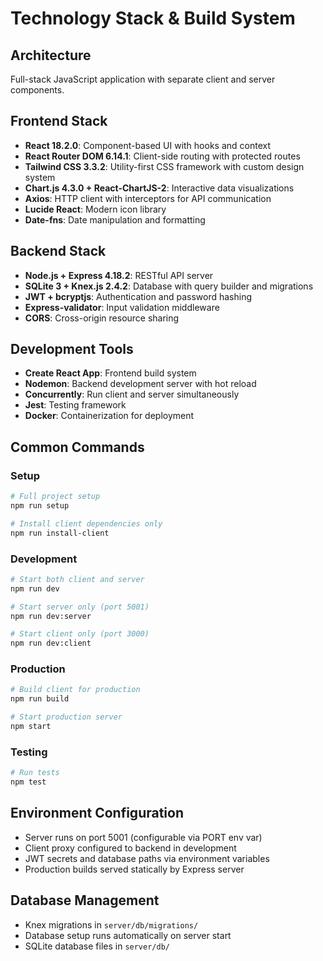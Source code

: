 # Technology Stack & Build System

## Architecture
Full-stack JavaScript application with separate client and server components.

## Frontend Stack
- **React 18.2.0**: Component-based UI with hooks and context
- **React Router DOM 6.14.1**: Client-side routing with protected routes
- **Tailwind CSS 3.3.2**: Utility-first CSS framework with custom design system
- **Chart.js 4.3.0 + React-ChartJS-2**: Interactive data visualizations
- **Axios**: HTTP client with interceptors for API communication
- **Lucide React**: Modern icon library
- **Date-fns**: Date manipulation and formatting

## Backend Stack
- **Node.js + Express 4.18.2**: RESTful API server
- **SQLite 3 + Knex.js 2.4.2**: Database with query builder and migrations
- **JWT + bcryptjs**: Authentication and password hashing
- **Express-validator**: Input validation middleware
- **CORS**: Cross-origin resource sharing

## Development Tools
- **Create React App**: Frontend build system
- **Nodemon**: Backend development server with hot reload
- **Concurrently**: Run client and server simultaneously
- **Jest**: Testing framework
- **Docker**: Containerization for deployment

## Common Commands

### Setup
```bash
# Full project setup
npm run setup

# Install client dependencies only
npm run install-client
```

### Development
```bash
# Start both client and server
npm run dev

# Start server only (port 5001)
npm run dev:server

# Start client only (port 3000)
npm run dev:client
```

### Production
```bash
# Build client for production
npm run build

# Start production server
npm start
```

### Testing
```bash
# Run tests
npm test
```

## Environment Configuration
- Server runs on port 5001 (configurable via PORT env var)
- Client proxy configured to backend in development
- JWT secrets and database paths via environment variables
- Production builds served statically by Express server

## Database Management
- Knex migrations in `server/db/migrations/`
- Database setup runs automatically on server start
- SQLite database files in `server/db/`